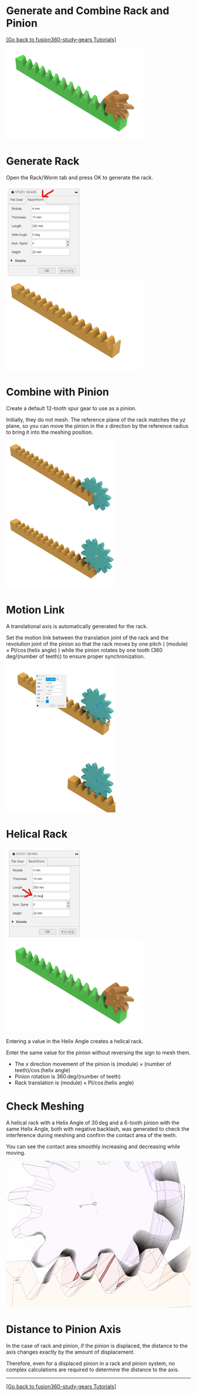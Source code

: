 # Generate and Combine Rack and Pinion

[[Go back to fusion360-study-gears Tutorials]](https://github.com/osamutake/fusion360-study-gears/#tutorials)

<a href="assets/rack8.gif"><img src="assets/rack8.gif" height="250" /></a>

# Generate Rack

Open the Rack/Worm tab and press OK to generate the rack.

<a href="assets/rack1.png"><img src="assets/rack1.png" height="250" /></a>
<a href="assets/rack2.jpg"><img src="assets/rack2.jpg" height="250" /></a>

# Combine with Pinion

Create a default 12-tooth spur gear to use as a pinion.

Initially, they do not mesh. The reference plane of the rack matches the $yz$ plane, so you can move the pinion in the $x$ direction by the reference radius to bring it into the meshing position.

<a href="assets/rack3.jpg"><img src="assets/rack3.jpg" height="200" /></a>
<a href="assets/rack4.jpg"><img src="assets/rack4.jpg" height="200" /></a>

# Motion Link

A translational axis is automatically generated for the rack.

Set the motion link between the translation joint of the rack and the revolution joint of the pinion so that the rack moves by one pitch ( $(\text{module}) \times \text{PI} / \cos(\text{helix angle})$ ) while the pinion rotates by one tooth ($360\,\mathrm{deg} / (\text{number of teeth})$) to ensure proper synchronization.

<a href="assets/rack5.jpg"><img src="assets/rack5.jpg" height="200" /></a>
<a href="assets/rack6.gif"><img src="assets/rack6.gif" height="200" /></a>

# Helical Rack

<a href="assets/rack7.png"><img src="assets/rack7.png" height="250" /></a>
<a href="assets/rack8.gif"><img src="assets/rack8.gif" height="250" /></a>

Entering a value in the Helix Angle creates a helical rack.

Enter the same value for the pinion without reversing the sign to mesh them.

- The $x$ direction movement of the pinion is $(\text{module}) \times (\text{number of teeth}) / \cos(\text{helix angle})$
- Pinion rotation is $360\,\text{deg} / (\text{number of teeth})$
- Rack translation is $(\text{module}) \times \text{PI} / \cos(\text{helix angle})$

# Check Meshing

A helical rack with a Helix Angle of $30\,\text{deg}$ and a 6-tooth pinion with the same Helix Angle, both with negative backlash, was generated to check the interference during meshing and confirm the contact area of the teeth.

You can see the contact area smoothly increasing and decreasing while moving.

<a href="assets/rack11.gif"><img src="assets/rack11.gif" height="400" /></a>

# Distance to Pinion Axis

In the case of rack and pinion, if the pinion is displaced, the distance to the axis changes exactly by the amount of displacement.

Therefore, even for a displaced pinion in a rack and pinion system, no complex calculations are required to determine the distance to the axis.

----
[[Go back to fusion360-study-gears Tutorials]](https://github.com/osamutake/fusion360-study-gears/#tutorials)
